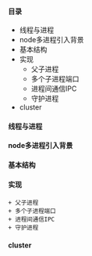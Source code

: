 #### 目录
- 线程与进程
- node多进程引入背景
- 基本结构
- 实现
    + 父子进程
    + 多个子进程端口
    + 进程间通信IPC
    + 守护进程
- cluster
#### 线程与进程
#### node多进程引入背景
#### 基本结构
#### 实现
    + 父子进程
    + 多个子进程端口
    + 进程间通信IPC
    + 守护进程
#### cluster